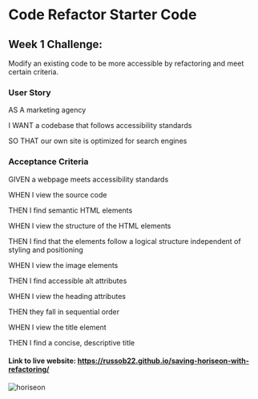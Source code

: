 # Code Refactor Starter Code
## Week 1 Challenge:

Modify an existing code to be more accessible by refactoring and meet certain criteria. 

### User Story

AS A marketing agency

I WANT a codebase that follows accessibility standards

SO THAT our own site is optimized for search engines

### Acceptance Criteria

GIVEN a webpage meets accessibility standards

WHEN I view the source code

THEN I find semantic HTML elements

WHEN I view the structure of the HTML elements

THEN I find that the elements follow a logical structure independent of styling and positioning

WHEN I view the image elements

THEN I find accessible alt attributes

WHEN I view the heading attributes

THEN they fall in sequential order

WHEN I view the title element

THEN I find a concise, descriptive title

#### Link to live website: https://russob22.github.io/saving-horiseon-with-refactoring/

![horiseon](https://user-images.githubusercontent.com/123154529/217446741-1320ac33-90e1-4feb-b9be-6685c3d981a5.png)

